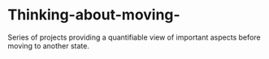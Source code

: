 # Thinking-about-moving-
Series of projects providing a quantifiable view of important aspects before moving to another state.
